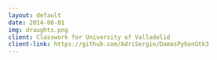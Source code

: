 ```yaml
---
layout: default
date: 2014-06-01
img: draughts.png
client: Classwork for University of Valladolid
client-link: https://github.com/AdriSergio/DamasPyhonGtk3
---
```

